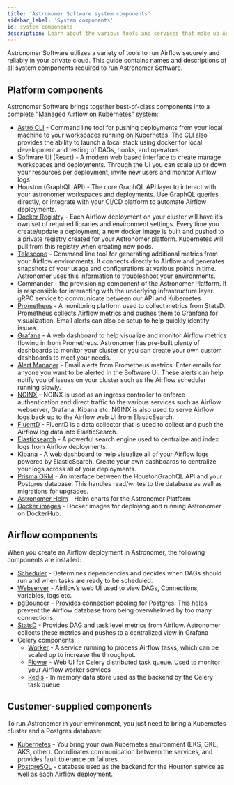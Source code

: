 ```yaml
---
title: 'Astronomer Software system components'
sidebar_label: 'System components'
id: system-components
description: Learn about the various tools and services that make up Astronomer Software.
---
```


Astronomer Software utilizes a variety of tools to run Airflow securely and reliably in your private cloud. This guide contains names and descriptions of all system components required to run Astronomer Software.

## Platform components

Astronomer Software brings together best-of-class components into a complete "Managed Airflow on Kubernetes" system:

* [Astro CLI](https://github.com/astronomer/astro-cli) - Command line tool for pushing deployments from your local machine to your workspaces running on Kubernetes. The CLI also provides the ability to launch a local stack using docker for local development and testing of DAGs, hooks, and operators.
* Software UI (React) - A modern web based interface to create manage workspaces and deployments. Through the UI you can scale up or down your resources per deployment, invite new users and monitor Airflow logs
* Houston (GraphQL API) - The core GraphQL API layer to interact with your astronomer workspaces and deployments. Use GraphQL queries directly, or integrate with your CI/CD platform to automate Airflow deployments.
* [Docker Registry](https://docs.docker.com/registry/) - Each Airflow deployment on your cluster will have it’s own set of required libraries and environment settings. Every time you create/update a deployment, a new docker image is built and pushed to a private registry created for your Astronomer platform. Kubernetes will pull from this registry when creating new pods.
* [Telescope](https://github.com/astronomer/telescope) - Command line tool for generating additional metrics from your Airflow environments. It connects directly to Airflow and generates snapshots of your usage and configurations at various points in time. Astronomer uses this information to troubleshoot your environments.
* Commander - the provisioning component of the Astronomer Platform. It is responsible for interacting with the underlying infrastructure layer. gRPC service to communicate between our API and Kubernetes
* [Prometheus](https://prometheus.io/) - A monitoring platform used to collect metrics from StatsD. Prometheus collects Airflow metrics and pushes them to Granfana for visualization. Email alerts can also be setup to help quickly identify issues.
* [Grafana](https://grafana.com/) - A web dashboard to help visualize and monitor Airflow metrics flowing in from Prometheus. Astronomer has pre-built plenty of dashboards to monitor your cluster or you can create your own custom dashboards to meet your needs.
* [Alert Manager](https://prometheus.io/docs/alerting/alertmanager/) - Email alerts from Prometheus metrics. Enter emails for anyone you want to be alerted in the Software UI. These alerts can help notify you of issues on your cluster such as the Airflow scheduler running slowly.
* [NGINX](https://www.nginx.com/) - NGINX is used as an ingress controller to enforce authentication and direct traffic to the various services such as Airflow webserver, Grafana, Kibana etc. NGINX is also used to serve Airflow logs back up to the Airflow web UI from ElasticSearch.
* [FluentD](https://www.fluentd.org/) - FluentD is a data collector that is used to collect and push the Airflow log data into ElasticSearch.
* [Elasticsearch](https://github.com/elastic/elasticsearch) - A powerful search engine used to centralize and index logs from Airflow deployments.
* [Kibana](https://github.com/elastic/kibana) - A web dashboard to help visualize all of your Airflow logs powered by ElasticSearch. Create your own dashboards to centralize your logs across all of your deployments.
* [Prisma ORM](https://www.prisma.io/) - An interface between the HoustonGraphQL API and your Postgres database. This handles read/writes to the database as well as migrations for upgrades.
* [Astronomer Helm](https://github.com/astronomer/astronomer) - Helm charts for the Astronomer Platform
* [Docker images](https://quay.io/astronomer/) - Docker images for deploying and running Astronomer on DockerHub.

## Airflow components

When you create an Airflow deployment in Astronomer, the following components are installed:

* [Scheduler](https://airflow.apache.org/scheduler.html) - Determines dependencies and decides when DAGs should run and when tasks are ready to be scheduled.
* [Webserver](https://airflow.apache.org/ui.html) - Airflow’s web UI used to view DAGs, Connections, variables, logs etc.
* [pgBouncer](https://pgbouncer.github.io/) - Provides connection pooling for Postgres. This helps prevent the Airflow database from being overwhelmed by too many connections.
* [StatsD](https://github.com/statsd/statsd) - Provides DAG and task level metrics from Airflow. Astronomer collects these metrics and pushes to a centralized view in Grafana
* Celery components:
  * [Worker](https://docs.celeryproject.org/en/latest/userguide/workers.html) - A service running to process Airflow tasks, which can be scaled up to increase the throughput.
  * [Flower](https://flower.readthedocs.io/en/latest/) - Web UI for Celery distributed task queue. Used to monitor your Airflow worker services
  * [Redis](https://redis.io/) - In memory data store used as the backend by the Celery task queue

## Customer-supplied components

To run Astronomer in your environment, you just need to bring a Kubernetes cluster and a Postgres database:

* [Kubernetes](https://kubernetes.io/) - You bring your own Kubernetes environment (EKS, GKE, AKS, other). Coordinates communication between the services, and provides fault tolerance on failures.
* [PostgreSQL](https://www.postgresql.org/) - database used as the backend for the Houston service as well as each Airflow deployment.
